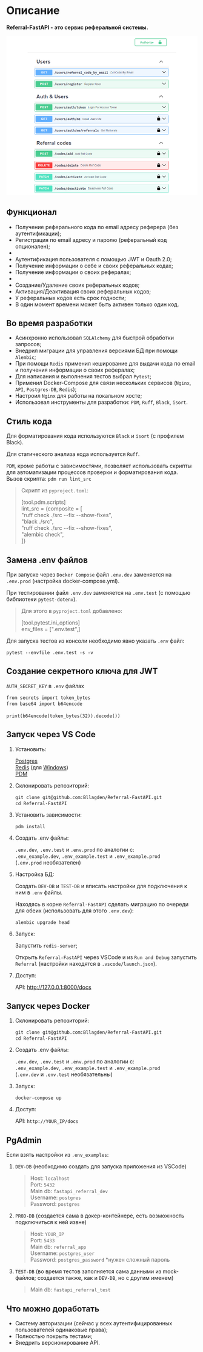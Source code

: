 # Описание
**Referral-FastAPI - это сервис реферальной системы.**

![](documentation_images/docs_base.png)

## Функционал
- Получение реферального кода по email адресу реферера (без аутентификации);
- Регистрация по email адресу и паролю (реферальный код опционален);
-
- Аутентификация пользователя с помощью JWT и Oauth 2.0;
- Получение информации о себе и своих реферальных кодах;
- Получение информации о своих рефералах;
-
- Создание/Удаление своих реферальных кодов;
- Активация/Деактивация своих реферальных кодов;
- У реферальных кодов есть срок годности;
- В один момент времени может быть активен только один код.

## Во время разработки
- Асинхронно использовал `SQLAlchemy` для быстрой обработки запросов;
- Внедрил миграции для управления версиями БД при помощи `Alembic`;
- При помощи `Redis` применил кеширование для выдачи кода по email и получения информации о своих рефералах;
- Для написания и выполнения тестов выбрал `Pytest`;
- Применил Docker-Compose для связи нескольких сервисов (`Nginx`, `API`, `Postgres-DB`, `Redis`);
- Настроил `Nginx` для работы на локальном хосте;
- Использовал инструменты для разработки: `PDM`, `Ruff`, `Black`, `isort`.


## Стиль кода
Для форматирования кода используются `Black` и `isort` (с профилем Black).

Для статического анализа кода используется `Ruff`.

`PDM`, кроме работы с зависимостями, позволяет использовать скрипты для автоматизации процессов проверки и форматирования кода.
<br />
Вызов скрипта: `pdm run lint_src`
>Скрипт из `pyproject.toml`:
>
>[tool.pdm.scripts]
><br />
>lint_src = {composite = [
><br />
>"ruff check ./src --fix --show-fixes",
><br />
>"black ./src",
><br />
>"ruff check ./src --fix --show-fixes",
><br />
>"alembic check",
><br />
>]}


## Замена .env файлов
При запуске через `Docker Compose` файл `.env.dev` заменяется на `.env.prod` (настройка docker-compose.yml).

При тестировании файл `.env.dev` заменяется на `.env.test` (с помощью библиотеки `pytest-dotenv`).
>Для этого в `pyproject.toml` добавлено:
>
>[tool.pytest.ini_options]
><br />
>env_files = [".env.test",]

Для запуска тестов из консоли необходимо явно указать `.env` файл:
```
pytest --envfile .env.test -s -v
```


## Создание секретного ключа для JWT
`AUTH_SECRET_KEY` в `.env` файлах 
```
from secrets import token_bytes
from base64 import b64encode

print(b64encode(token_bytes(32)).decode())
```


## Запуск через VS Code
1) Установить:

    [Postgres](https://www.postgresql.org/)
    <br />
    [Redis](https://redis.io/)
    (для [Windows](https://github.com/tporadowski/redis/releases/))
    <br />
    [PDM](https://pdm-project.org/latest/)

2) Склонировать репозиторий:
    ```
    git clone git@github.com:Bllagden/Referral-FastAPI.git
    cd Referral-FastAPI
    ```

3) Установить зависимости:
    ```
    pdm install
    ```

4) Создать .env файлы:
    
    `.env.dev`, `.env.test` и `.env.prod` по аналогии с:
    <br />
    `.env_example.dev`, `.env_example.test` и `.env_example.prod`
    <br />
    (`.env.prod` необязателен)

5) Настройка БД:
    
    Создать `DEV-DB` и `TEST-DB` и вписать настройки для подключения к ним в `.env` файлы.
    
    Находясь в корне `Referral-FastAPI` сделать миграцию по очереди для обеих (использовать для этого `.env.dev`):
    <br />
    ```
    alembic upgrade head
    ```
    
6) Запуск:
    
    Запустить `redis-server`;
    
    Открыть `Referral-FastAPI` через VSCode и из `Run and Debug` запустить `Referral` (настройки находятся в `.vscode/launch.json`).

7) Доступ:
    
    API: http://127.0.0.1:8000/docs


## Запуск через Docker
1) Склонировать репозиторий:
    ```
    git clone git@github.com:Bllagden/Referral-FastAPI.git
    cd Referral-FastAPI
    ```

2) Создать .env файлы:
    
    `.env.dev`, `.env.test` и `.env.prod` по аналогии с:
    <br />
    `.env_example.dev`, `.env_example.test` и `.env_example.prod`
    <br />
    (`.env.dev` и `.env.test` необязательны)
    
    
3) Запуск:
    ```
    docker-compose up
    ```

4) Доступ:
    
    API: `http://YOUR_IP/docs`


## PgAdmin

Если взять настройки из `.env_examples`:

1) `DEV-DB` (необходимо создать для запуска приложения из VSCode)
    >Host: `localhost`
    ><br />
    >Port: `5432`
    ><br />
    >Main db: `fastapi_referral_dev`
    ><br />
    >Username: `postgres`
    ><br />
    >Password: `postgres`

2) `PROD-DB` (создается сама в докер-контейнере, есть возможность подключиться к ней извне)
    >Host: `YOUR_IP`
    ><br />
    >Port: `5433`
    ><br />
    >Main db: `referral_app`
    ><br />
    >Username: `postgres_user`
    ><br />
    >Password: `postgres_password` *нужен сложный пароль

3) `TEST-DB` (во время тестов заполняется сама данными из mock-файлов; создается также, как и `DEV-DB`, но с другим именем)
    >Main db: `fastapi_referral_test`


## Что можно доработать
- Cистему авторизации (сейчас у всех аутентифицированных пользователей одинаковые права);
- Полностью покрыть тестами;
- Внедрить версионирование API.
